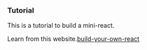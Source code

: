 ### Tutorial

This is a tutorial to build a mini-react.

Learn from this website.[build-your-own-react](https://pomb.us/build-your-own-react/)
